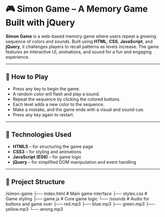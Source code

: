 # 🎮 Simon Game – A Memory Game Built with jQuery

**Simon Game** is a web-based memory game where users repeat a growing sequence of colors and sounds. Built using **HTML**, **CSS**, **JavaScript**, and **jQuery**, it challenges players to recall patterns as levels increase. The game features an interactive UI, animations, and sound for a fun and engaging experience.

---

## 🧠 How to Play

- Press any key to begin the game.
- A random color will flash and play a sound.
- Repeat the sequence by clicking the colored buttons.
- Each level adds a new color to the sequence.
- Make a mistake, and the game ends with a visual and sound cue.
- Press any key again to restart.

---

## 🚀 Technologies Used

- **HTML5** – for structuring the game page  
- **CSS3** – for styling and animations  
- **JavaScript (ES6)** – for game logic  
- **jQuery** – for simplified DOM manipulation and event handling  

---

## 📁 Project Structure

/simon-game
├── index.html # Main game interface
├── styles.css # Game styling
├── game.js # Core game logic
└── /sounds # Audio for buttons and game over
├── red.mp3
├── blue.mp3
├── green.mp3
├── yellow.mp3
└── wrong.mp3
